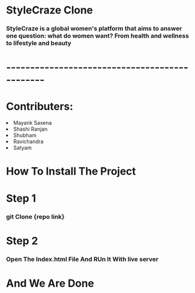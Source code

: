 <h1>StyleCraze Clone</h1>


<h3>StyleCraze is a global women's platform that aims to answer one question: what do women want? From health and wellness to lifestyle and beauty</h3>



<h1>----------------------------------------------</h1>


<h1>Contributers: </h1>
<li>Mayank Saxena</li>
<li>Shashi Ranjan</li>
<li>Shubham</li>
<li>Ravichandra</li>
<li>Satyam</li>





<h1>How To Install The Project</h1>

<h1>Step 1</h1>

<h3> git Clone {repo link}</h3>

<h1>Step 2</h1>
<h3>Open The Index.html File And RUn It With live server</h3>


<h1>And We Are Done</h1>

